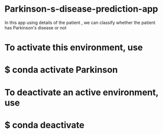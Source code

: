 # Parkinson-s-disease-prediction-app

In this app using details of the patient , we can classify whether the patient has Parkinson's disease or not

# To activate this environment, use

#

# $ conda activate Parkinson

#

# To deactivate an active environment, use

#

# $ conda deactivate
